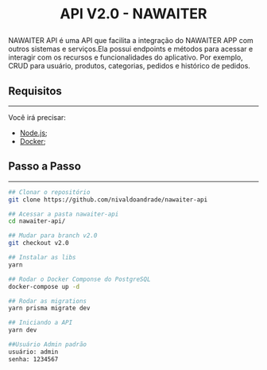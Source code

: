 # <p style="margin-top: 16px" align="center">API V2.0 - NAWAITER </p>

NAWAITER API é uma API que facilita a integração do NAWAITER APP com outros sistemas e serviços.Ela possui endpoints e métodos para acessar e interagir com os recursos e funcionalidades do aplicativo. Por exemplo, CRUD para usuário, produtos, categorias, pedidos e histórico de pedidos.

## **Requisitos**

---

Você irá precisar:

- [Node.js](https://nodejs.org/en);
- [Docker](docker.com);

## **Passo a Passo**

---


```bash
## Clonar o repositório
git clone https://github.com/nivaldoandrade/nawaiter-api

## Acessar a pasta nawaiter-api
cd nawaiter-api/

## Mudar para branch v2.0
git checkout v2.0

## Instalar as libs
yarn

## Rodar o Docker Componse do PostgreSQL
docker-compose up -d

## Rodar as migrations
yarn prisma migrate dev

## Iniciando a API
yarn dev

##Usuário Admin padrão
usuário: admin
senha: 1234567
```
